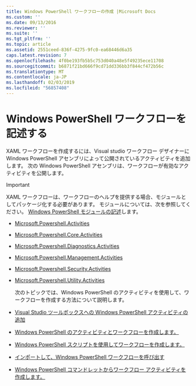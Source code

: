 ```yaml
---
title: Windows PowerShell ワークフローの作成 |Microsoft Docs
ms.custom: ''
ms.date: 09/13/2016
ms.reviewer: ''
ms.suite: ''
ms.tgt_pltfrm: ''
ms.topic: article
ms.assetid: 2551ceed-836f-4275-9fc0-ea68446d6a35
caps.latest.revision: 7
ms.openlocfilehash: 4f0be193fb5b5c753d040a48e5f49235ece11708
ms.sourcegitcommit: b6871f21bd666f9cd71dd336bb3f844cf472b56c
ms.translationtype: MT
ms.contentlocale: ja-JP
ms.lasthandoff: 02/03/2019
ms.locfileid: "56857408"
---
```

# <a name="writing-a-windows-powershell-workflow"></a>Windows PowerShell ワークフローを記述する

XAML ワークフローを作成するには、Visual studio ワークフロー デザイナーに Windows PowerShell アセンブリによって公開されているアクティビティを追加します。 次の Windows PowerShell アセンブリは、ワークフローが有効なアクティビティを公開します。

> [!IMPORTANT]
> XAML ワークフローは、ワークフローのヘルプを提供する場合、モジュールとしてパッケージ化する必要があります。 モジュールについては、次を参照してください。 [Windows PowerShell モジュールの記述](../module/writing-a-windows-powershell-module.md)します。

- [Microsoft.Powershell.Activities](/dotnet/api/Microsoft.PowerShell.Activities)

- [Microsoft.Powershell.Core.Activities](/dotnet/api/Microsoft.PowerShell.Core.Activities)

- [Microsoft.Powershell.Diagnostics.Activities](/dotnet/api/Microsoft.PowerShell.Diagnostics.Activities)

- [Microsoft.Powershell.Management.Activities](/dotnet/api/Microsoft.PowerShell.Management.Activities)

- [Microsoft.Powershell.Security.Activities](/dotnet/api/Microsoft.PowerShell.Security.Activities)

- [Microsoft.Powershell.Utility.Activities](/dotnet/api/Microsoft.PowerShell.Utility.Activities)

  次のトピックでは、Windows PowerShell のアクティビティを使用して、ワークフローを作成する方法について説明します。

- [Visual Studio ツールボックスへの Windows PowerShell アクティビティの追加](./adding-windows-powershell-activities-to-the-visual-studio-toolbox.md)

- [Windows PowerShell のアクティビティとワークフローを作成します。](./creating-a-workflow-with-windows-powershell-activities.md)

- [Windows PowerShell スクリプトを使用してワークフローを作成します。](./creating-a-workflow-by-using-a-windows-powershell-script.md)

- [インポートして、Windows PowerShell ワークフローを呼び出す](./importing-and-invoking-a-windows-powershell-workflow.md)

- [Windows PowerShell コマンドレットからワークフロー アクティビティを作成します。](./creating-a-workflow-activity-from-a-windows-powershell-cmdlet.md)